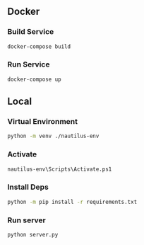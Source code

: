 ## Docker
### Build Service
```bash
docker-compose build
```
### Run Service
```bash
docker-compose up
```

## Local
### Virtual Environment
```bash
python -m venv ./nautilus-env
```

### Activate
```bash
nautilus-env\Scripts\Activate.ps1
```

### Install Deps
```bash
python -m pip install -r requirements.txt
```

### Run server
```
python server.py
```